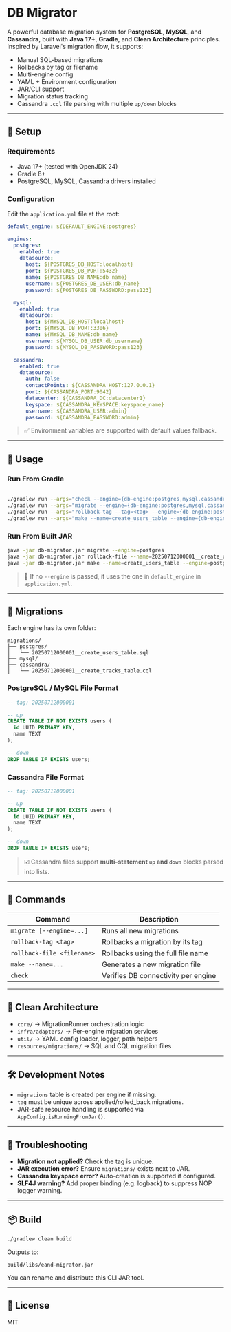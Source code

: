 # DB Migrator

A powerful database migration system for **PostgreSQL**, **MySQL**, and **Cassandra**, built with **Java 17+**, **Gradle**, and **Clean Architecture** principles.  
Inspired by Laravel's migration flow, it supports:

- Manual SQL-based migrations
- Rollbacks by tag or filename
- Multi-engine config
- YAML + Environment configuration
- JAR/CLI support
- Migration status tracking
- Cassandra `.cql` file parsing with multiple `up/down` blocks

---

## 🔧 Setup

### Requirements

- Java 17+ (tested with OpenJDK 24)
- Gradle 8+
- PostgreSQL, MySQL, Cassandra drivers installed

### Configuration

Edit the `application.yml` file at the root:

```yaml
default_engine: ${DEFAULT_ENGINE:postgres}

engines:
  postgres:
    enabled: true
    datasource:
      host: ${POSTGRES_DB_HOST:localhost}
      port: ${POSTGRES_DB_PORT:5432}
      name: ${POSTGRES_DB_NAME:db_name}
      username: ${POSTGRES_DB_USER:db_name}
      password: ${POSTGRES_DB_PASSWORD:pass123}

  mysql:
    enabled: true
    datasource:
      host: ${MYSQL_DB_HOST:localhost}
      port: ${MYSQL_DB_PORT:3306}
      name: ${MYSQL_DB_NAME:db_name}
      username: ${MYSQL_DB_USER:db_username}
      password: ${MYSQL_DB_PASSWORD:pass123}

  cassandra:
    enabled: true
    datasource:
      auth: false
      contactPoints: ${CASSANDRA_HOST:127.0.0.1}
      port: ${CASSANDRA_PORT:9042}
      datacenter: ${CASSANDRA_DC:datacenter1}
      keyspace: ${CASSANDRA_KEYSPACE:keyspace_name}
      username: ${CASSANDRA_USER:admin}
      password: ${CASSANDRA_PASSWORD:admin}
```

> ✅ Environment variables are supported with default values fallback.

---

## 🚀 Usage
### Run From Gradle

```bash

./gradlew run --args="check --engine={db-engine:postgres,mysql,cassandra} "
./gradlew run --args="migrate --engine={db-engine:postgres,mysql,cassandra} "
./gradlew run --args="rollback-tag --tag=<tag> --engine={db-engine:postgres,mysql,cassandra} "
./gradlew run --args="make --name=create_users_table --engine={db-engine:postgres,mysql,cassandra} "
```

### Run From Built JAR

```bash
java -jar db-migrator.jar migrate --engine=postgres
java -jar db-migrator.jar rollback-file --name=20250712000001__create_users_table.sql --engine=postgres
java -jar db-migrator.jar make --name=create_users_table --engine=postgres
```

> 📝 If no `--engine` is passed, it uses the one in `default_engine` in `application.yml`.

---

## 📁 Migrations

Each engine has its own folder:

```
migrations/
├── postgres/
│   └── 20250712000001__create_users_table.sql
├── mysql/
├── cassandra/
│   └── 20250712000001__create_tracks_table.cql
```

### PostgreSQL / MySQL File Format

```sql
-- tag: 20250712000001

-- up
CREATE TABLE IF NOT EXISTS users (
  id UUID PRIMARY KEY,
  name TEXT
);

-- down
DROP TABLE IF EXISTS users;
```

### Cassandra File Format

```sql
-- tag: 20250712000001

-- up
CREATE TABLE IF NOT EXISTS users (
  id UUID PRIMARY KEY,
  name TEXT
);

-- down
DROP TABLE IF EXISTS users;
```

> ☑️ Cassandra files support **multi-statement `up` and `down`** blocks parsed into lists.

---

## 🧪 Commands

| Command                       | Description                                      |
|------------------------------|--------------------------------------------------|
| `migrate [--engine=...]`     | Runs all new migrations                         |
| `rollback-tag <tag>`         | Rollbacks a migration by its tag                |
| `rollback-file <filename>`   | Rollbacks using the full file name              |
| `make --name=...`            | Generates a new migration file                  |
| `check`                      | Verifies DB connectivity per engine             |

---

## 🧼 Clean Architecture

- `core/` → MigrationRunner orchestration logic
- `infra/adapters/` → Per-engine migration services
- `util/` → YAML config loader, logger, path helpers
- `resources/migrations/` → SQL and CQL migration files

---

## 🛠 Development Notes

- `migrations` table is created per engine if missing.
- `tag` must be unique across applied/rolled_back migrations.
- JAR-safe resource handling is supported via `AppConfig.isRunningFromJar()`.

---

## 🧯 Troubleshooting

- **Migration not applied?** Check the tag is unique.
- **JAR execution error?** Ensure `migrations/` exists next to JAR.
- **Cassandra keyspace error?** Auto-creation is supported if configured.
- **SLF4J warning?** Add proper binding (e.g. logback) to suppress NOP logger warning.

---

## 📦 Build

```bash
./gradlew clean build
```

Outputs to:

```
build/libs/eand-migrator.jar
```

You can rename and distribute this CLI JAR tool.

---

## 📄 License

MIT
